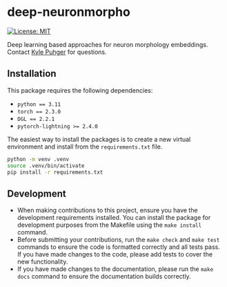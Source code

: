 # deep-neuronmorpho

[![License: MIT](https://img.shields.io/badge/License-MIT-yellow.svg)](https://github.com/kpeez/deep-neuronmorpho/blob/main/LICENSE)

Deep learning based approaches for neuron morphology embeddings. Contact [Kyle Puhger](https://github.com/kpeez) for questions.

## Installation

This package requires the following dependencies:

- `python == 3.11`
- `torch == 2.3.0`
- `DGL == 2.2.1`
- `pytorch-lightning >= 2.4.0`

The easiest way to install the packages is to create a new virtual environment and install from the `requirements.txt` file.

```bash
python -m venv .venv
source .venv/bin/activate
pip install -r requirements.txt
```

## Development

- When making contributions to this project, ensure you have the development requirements installed. You can install the package for development purposes from the Makefile using the `make install` command.
- Before submitting your contributions, run the `make check` and `make test` commands to ensure the code is formatted correctly and all tests pass. If you have made changes to the code, please add tests to cover the new functionality.
- If you have made changes to the documentation, please run the `make docs` command to ensure the documentation builds correctly.

